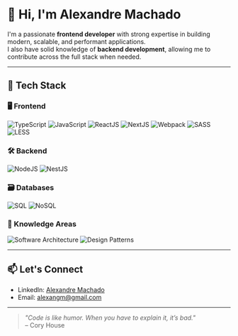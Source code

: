 # 👋 Hi, I'm Alexandre Machado

I'm a passionate **frontend developer** with strong expertise in building modern, scalable, and performant applications.  
I also have solid knowledge of **backend development**, allowing me to contribute across the full stack when needed.

---

## 🚀 Tech Stack

### 🖥️ Frontend
![TypeScript](https://img.shields.io/badge/TypeScript-3178C6?style=for-the-badge&logo=typescript&logoColor=white)
![JavaScript](https://img.shields.io/badge/JavaScript-F7DF1E?style=for-the-badge&logo=javascript&logoColor=black)
![ReactJS](https://img.shields.io/badge/React-20232A?style=for-the-badge&logo=react&logoColor=61DAFB)
![NextJS](https://img.shields.io/badge/Next.js-000000?style=for-the-badge&logo=next.js&logoColor=white)
![Webpack](https://img.shields.io/badge/Webpack-8DD6F9?style=for-the-badge&logo=webpack&logoColor=black)
![SASS](https://img.shields.io/badge/Sass-CC6699?style=for-the-badge&logo=sass&logoColor=white)
![LESS](https://img.shields.io/badge/LESS-1D365D?style=for-the-badge&logo=less&logoColor=white)

### 🛠️ Backend
![NodeJS](https://img.shields.io/badge/Node.js-339933?style=for-the-badge&logo=nodedotjs&logoColor=white)
![NestJS](https://img.shields.io/badge/NestJS-E0234E?style=for-the-badge&logo=nestjs&logoColor=white)

### 🗃️ Databases
![SQL](https://img.shields.io/badge/SQL-4479A1?style=for-the-badge&logo=postgresql&logoColor=white)
![NoSQL](https://img.shields.io/badge/NoSQL-4EA94B?style=for-the-badge&logo=mongodb&logoColor=white)

### 🧠 Knowledge Areas
![Software Architecture](https://img.shields.io/badge/Software%20Architecture-%23007ACC?style=for-the-badge&logo=azuredevops&logoColor=white)
![Design Patterns](https://img.shields.io/badge/Design%20Patterns-%23F7931E?style=for-the-badge&logo=stackshare&logoColor=white)

---

## 📫 Let's Connect

- LinkedIn: [Alexandre Machado](https://www.linkedin.com/in/alexandre-garske-machado/)
- Email: [alexangm@gmail.com](mailto:alexangm@gmail.com)

---

> _"Code is like humor. When you have to explain it, it’s bad."_  
> – Cory House

